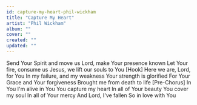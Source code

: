 ```yaml
---
id: capture-my-heart-phil-wickham
title: "Capture My Heart"
artist: "Phil Wickham"
album: ""
cover: ""
created: ""
updated: ""
---
```


Send Your Spirit and move us
Lord, make Your presence known
Let Your fire, consume us
Jesus, we lift our souls to You
[Hook]
Here we are, Lord, for You
In my failure, and my weakness
Your strength is glorified
For Your Grace and Your forgiveness
Brought me from death to life
[Pre-Chorus]
In You
I'm alive in You
You capture my heart
In all of Your beauty
You cover my soul
In all of Your mercy
And Lord, I've fallen
So in love with You